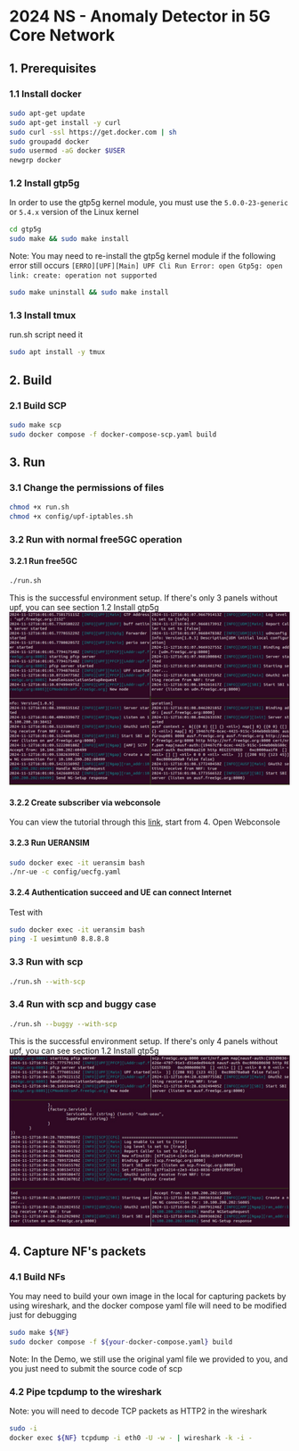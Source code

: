 # 2024 NS - Anomaly Detector in 5G Core Network

## 1. Prerequisites
### 1.1 Install docker
```bash
sudo apt-get update
sudo apt-get install -y curl
sudo curl -ssl https://get.docker.com | sh
sudo groupadd docker
sudo usermod -aG docker $USER
newgrp docker
```
### 1.2 Install gtp5g
In order to use the gtp5g kernel module, you must use the `5.0.0-23-generic` or `5.4.x` version of the Linux kernel
```bash
cd gtp5g
sudo make && sudo make install
```
Note: 
You may need to re-install the gtp5g kernel module if the following error still occurs
`[ERRO][UPF][Main] UPF Cli Run Error: open Gtp5g: open link: create: operation not supported`
```bash
sudo make uninstall && sudo make install
```
### 1.3 Install tmux
run.sh script need it
```bash
sudo apt install -y tmux
```

## 2. Build
### 2.1 Build SCP
```bash
sudo make scp
sudo docker compose -f docker-compose-scp.yaml build
```

## 3. Run
### 3.1 Change the permissions of files
```bash
chmod +x run.sh
chmod +x config/upf-iptables.sh
```
### 3.2 Run with normal free5GC operation
#### 3.2.1 Run free5GC
```bash
./run.sh
```
This is the successful environment setup.
If there's only 3 panels without upf, you can see section 1.2 Install gtp5g
![Setup](env-setup.jpg "Successful Setup")

#### 3.2.2 Create subscriber via webconsole 
You can view the tutorial through this [link](https://free5gc.org/guide/Webconsole/Create-Subscriber-via-webconsole/), start from 4. Open Webconsole
#### 3.2.3 Run UERANSIM
```bash
sudo docker exec -it ueransim bash
./nr-ue -c config/uecfg.yaml
```
#### 3.2.4 Authentication succeed and UE can connect Internet
Test with
```bash
sudo docker exec -it ueransim bash
ping -I uesimtun0 8.8.8.8
```

### 3.3 Run with scp
```bash
./run.sh --with-scp
```

### 3.4 Run with scp and buggy case
```bash
./run.sh --buggy --with-scp
```
This is the successful environment setup.
If there's only 4 panels without upf, you can see section 1.2 Install gtp5g
![Setup With SCP](env-setup-with-scp.jpg "Successful Setup SCP")

## 4. Capture NF's packets 

### 4.1 Build NFs
You may need to build your own image in the local for capturing packets by using wireshark,
and the docker compose yaml file will need to be modified just for debugging
```bash
sudo make ${NF}
sudo docker compose -f ${your-docker-compose.yaml} build
```
Note:
In the Demo, we still use the original yaml file we provided to you, 
and you just need to submit the source code of scp

### 4.2 Pipe tcpdump to the wireshark
Note: you will need to decode TCP packets as HTTP2 in the wireshark
```bash
sudo -i
docker exec ${NF} tcpdump -i eth0 -U -w - | wireshark -k -i -
```